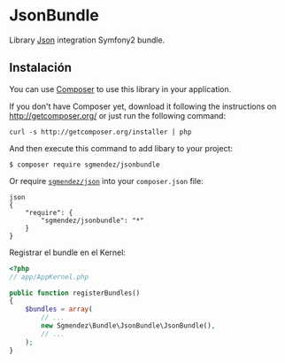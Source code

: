 JsonBundle
===============

Library [Json](http://sgmendez.github.io/json/) integration Symfony2 bundle.

## Instalación

You can use [Composer](https://getcomposer.org) to use this library in 
your application.

If you don't have Composer yet, download it following the instructions on
http://getcomposer.org/ or just run the following command:

```
curl -s http://getcomposer.org/installer | php
```
And then execute this command to add libary to your project:

```
$ composer require sgmendez/jsonbundle
```
Or require [`sgmendez/json`](http://sgmendez.github.io/json/)
into your `composer.json` file:


``` 
json
{
    "require": {
        "sgmendez/jsonbundle": "*"
    }
}
```

Registrar el bundle en el Kernel:

```php
<?php
// app/AppKernel.php

public function registerBundles()
{
    $bundles = array(
        // ...
        new Sgmendez\Bundle\JsonBundle\JsonBundle(),
        // ...
    );
}
```
